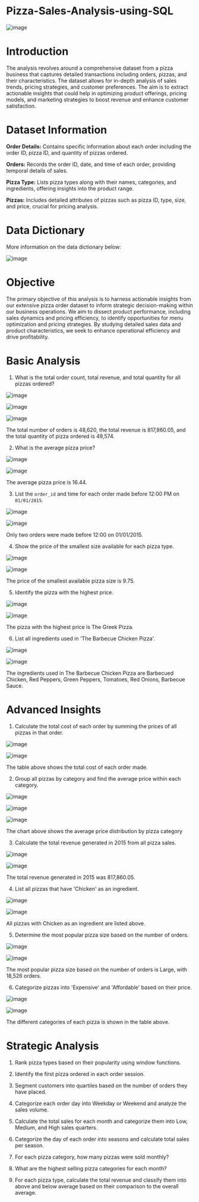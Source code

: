 # Pizza-Sales-Analysis-using-SQL #

![image](https://github.com/Adeola05-pelz/Pizza-Sales-Analysis-using-SQL/assets/111251042/0d26280a-9fcc-4a4e-b732-8179722de0b9)

# Introduction #

The analysis revolves around a comprehensive dataset from a pizza business that captures detailed transactions including orders, pizzas, and their characteristics. The dataset allows for in-depth analysis of sales trends, pricing strategies, and customer preferences. The aim is to extract actionable insights that could help in optimizing product offerings, pricing models, and marketing strategies to boost revenue and enhance customer satisfaction.


# Dataset Information #

**Order Details:** Contains specific information about each order including the order ID, pizza ID, and quantity of pizzas ordered.

**Orders:** Records the order ID, date, and time of each order, providing temporal details of sales.

**Pizza Type:** Lists pizza types along with their names, categories, and ingredients, offering insights into the product range.

**Pizzas:** Includes detailed attributes of pizzas such as pizza ID, type, size, and price, crucial for pricing analysis.


# Data Dictionary #

More information on the data dictionary below:

![image](https://github.com/Adeola05-pelz/Pizza-Sales-Analysis-using-SQL/assets/111251042/0c9345f2-2ec3-4493-bfc3-c3a250c9a495)


# Objective #

The primary objective of this analysis is to harness actionable insights from our extensive pizza order dataset to inform strategic decision-making within our business operations. We aim to dissect product performance, including sales dynamics and pricing efficiency, to identify opportunities for menu optimization and pricing strategies. By studying detailed sales data and product characteristics, we seek to enhance operational efficiency and drive profitability.


# Basic Analysis #

1. What is the total order count, total revenue, and total quantity for all pizzas ordered?


![image](https://github.com/Adeola05-pelz/Pizza-Sales-Analysis-using-SQL/assets/111251042/3199a109-e272-4413-9fab-07430978500c)


![image](https://github.com/Adeola05-pelz/Pizza-Sales-Analysis-using-SQL/assets/111251042/31c68608-bd77-4a75-85c6-7f18bc71ffd9)


![image](https://github.com/Adeola05-pelz/Pizza-Sales-Analysis-using-SQL/assets/111251042/a2c0b46d-4e2e-4eb7-8e46-6296bfd29237)


The total number of orders is 48,620, the total revenue is 817,860.05, and the total quantity of pizza ordered is 49,574.


2. What is the average pizza price?

![image](https://github.com/Adeola05-pelz/Pizza-Sales-Analysis-using-SQL/assets/111251042/c3bc051f-3a98-455b-afd0-e5bbbf91ee89)

![image](https://github.com/Adeola05-pelz/Pizza-Sales-Analysis-using-SQL/assets/111251042/ab1b5ffa-14b5-4191-a685-3ebaf93c564f)
   
The average pizza price is 16.44.

3. List the `order_id` and time for each order made before 12:00 PM on `01/01/2015`.

![image](https://github.com/Adeola05-pelz/Pizza-Sales-Analysis-using-SQL/assets/111251042/8611a495-a234-4384-b9a6-4dcee8ee6262)

![image](https://github.com/Adeola05-pelz/Pizza-Sales-Analysis-using-SQL/assets/111251042/6992cc28-b8ba-433e-a1fe-3165ee175891)


Only two orders were made before 12:00 on 01/01/2015.


4. Show the price of the smallest size available for each pizza type.

![image](https://github.com/Adeola05-pelz/Pizza-Sales-Analysis-using-SQL/assets/111251042/f8bd0cde-aee0-4ac1-be40-96063db2f91b)

![image](https://github.com/Adeola05-pelz/Pizza-Sales-Analysis-using-SQL/assets/111251042/4fc98419-572e-4511-b02a-32a3c746e454)

The price of the smallest available pizza size is 9.75.


5. Identify the pizza with the highest price.

![image](https://github.com/Adeola05-pelz/Pizza-Sales-Analysis-using-SQL/assets/111251042/80523f6f-a7fe-4ff4-ab2f-1e6ae95718d4)


![image](https://github.com/Adeola05-pelz/Pizza-Sales-Analysis-using-SQL/assets/111251042/e2e2759c-54e3-452c-b9c5-afc0b27e91b8)

The pizza with the highest price is The Greek Pizza.


6. List all ingredients used in 'The Barbecue Chicken Pizza'.

![image](https://github.com/Adeola05-pelz/Pizza-Sales-Analysis-using-SQL/assets/111251042/bdb59b1b-d0b9-4e7a-81ea-ba234dad98f7)


![image](https://github.com/Adeola05-pelz/Pizza-Sales-Analysis-using-SQL/assets/111251042/fb20b435-3a0c-4e16-b173-b1ebf3785443)


The ingredients used in The Barbecue Chicken Pizza are Barbecued Chicken, Red Peppers, Green Peppers, Tomatoes, Red Onions, Barbecue Sauce.




# Advanced Insights #


1. Calculate the total cost of each order by summing the prices of all pizzas in that order.

![image](https://github.com/Adeola05-pelz/Pizza-Sales-Analysis-using-SQL/assets/111251042/05709c89-5e1e-4750-85ee-d9a5a1424d70)

![image](https://github.com/Adeola05-pelz/Pizza-Sales-Analysis-using-SQL/assets/111251042/2a06af44-3681-45ba-b601-8e736a4c4d92)


The table above shows the total cost of each order made.


2. Group all pizzas by category and find the average price within each category.


![image](https://github.com/Adeola05-pelz/Pizza-Sales-Analysis-using-SQL/assets/111251042/cc33303b-d799-4647-b8d5-f727128635e9)

![image](https://github.com/Adeola05-pelz/Pizza-Sales-Analysis-using-SQL/assets/111251042/44704bfc-09ee-478c-8506-d7aa52409d3f)


![image](https://github.com/Adeola05-pelz/Pizza-Sales-Analysis-using-SQL/assets/111251042/9a8e4c61-a13d-49ca-a618-7aa29d48f78a)


The chart above shows the average price distribution by pizza category


3. Calculate the total revenue generated in 2015 from all pizza sales.


![image](https://github.com/Adeola05-pelz/Pizza-Sales-Analysis-using-SQL/assets/111251042/252a946a-2d0a-4190-a4b3-5144acedca73)

![image](https://github.com/Adeola05-pelz/Pizza-Sales-Analysis-using-SQL/assets/111251042/76e3e382-7bd5-4fcb-b045-19c3ad5baad7)


The total revenue generated in 2015 was 817,860.05.


4. List all pizzas that have 'Chicken' as an ingredient.

![image](https://github.com/Adeola05-pelz/Pizza-Sales-Analysis-using-SQL/assets/111251042/d9569ac7-1159-41a7-99c3-129f83cbadec)


![image](https://github.com/Adeola05-pelz/Pizza-Sales-Analysis-using-SQL/assets/111251042/6aca3b4f-0a5c-4cfb-bda5-be5e93eb095c)


All pizzas with Chicken as an ingredient are listed above.


5. Determine the most popular pizza size based on the number of orders.
 
![image](https://github.com/Adeola05-pelz/Pizza-Sales-Analysis-using-SQL/assets/111251042/24141606-7015-467d-9f82-375cfe9abd83)

![image](https://github.com/Adeola05-pelz/Pizza-Sales-Analysis-using-SQL/assets/111251042/276dbd20-df5e-4e3b-b662-b0a89ed4962e)

The most popular pizza size based on the number of orders is Large, with 18,526 orders.

6. Categorize pizzas into 'Expensive' and 'Affordable' based on their price.

![image](https://github.com/Adeola05-pelz/Pizza-Sales-Analysis-using-SQL/assets/111251042/fd31b2d0-9e9c-418e-8e72-f24b43cf017f)

![image](https://github.com/Adeola05-pelz/Pizza-Sales-Analysis-using-SQL/assets/111251042/79b04a14-e3ae-468d-8df5-96bf674899e8)

The different categories of each pizza is shown in the table above.



# Strategic Analysis #


1. Rank pizza types based on their popularity using window functions.




2. Identify the first pizza ordered in each order session.




3. Segment customers into quartiles based on the number of orders they have placed.




4. Categorize each order day into Weekday or Weekend and analyze the sales volume.




5. Calculate the total sales for each month and categorize them into Low, Medium, and High sales quarters.




6. Categorize the day of each order into seasons and calculate total sales per season.




7. For each pizza category, how many pizzas were sold monthly?




8. What are the highest selling pizza categories for each month?




9. For each pizza type, calculate the total revenue and classify them into above and below average based on their comparison to the overall average.





